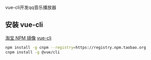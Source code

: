 vue-cli开发qq音乐播放器

## 安装 vue-cli

[淘宝 NPM 镜像](https://npm.taobao.org/)
[vue-cli](https://cli.vuejs.org/zh/guide/installation.html)

```bash
npm install -g cnpm --registry=https://registry.npm.taobao.org
cnpm install -g @vue/cli
```

